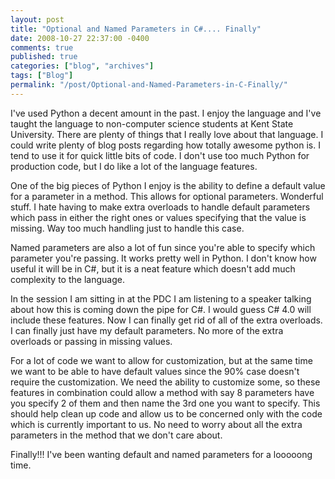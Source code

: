 ```yaml
---
layout: post
title: "Optional and Named Parameters in C#.... Finally"
date: 2008-10-27 22:37:00 -0400
comments: true
published: true
categories: ["blog", "archives"]
tags: ["Blog"]
permalink: "/post/Optional-and-Named-Parameters-in-C-Finally/"
---
```

<!-- more -->



<p>I've used Python a decent amount in the past. I enjoy the language and I've taught the language to non-computer science students at Kent State University. There are plenty of things that I really love about that language. I could write plenty of blog posts regarding how totally awesome python is. I tend to use it for quick little bits of code. I don't use too much Python for production code, but I do like a lot of the language features.</p>
<p>One of the big pieces of Python I enjoy is the ability to define a default value for a parameter in a method. This allows for optional parameters. Wonderful stuff. I hate having to make extra overloads to handle default parameters which pass in either the right ones or values specifying that the value is missing. Way too much handling just to handle this case.</p>
<p>Named parameters are also a lot of fun since you're able to specify which parameter you're passing. It works pretty well in Python. I don't know how useful it will be in C#, but it is a neat feature which doesn't add much complexity to the language.</p>
<p>In the session I am sitting in at the PDC I am listening to a speaker talking about how this is coming down the pipe for C#. I would guess C# 4.0 will include these features. Now I can finally get rid of all of the extra overloads. I can finally just have my default parameters. No more of the extra overloads or passing in missing values.</p>
<p>For a lot of code we want to allow for customization, but at the same time we want to be able to have default values since the 90% case doesn't require the customization. We need the ability to customize some, so these features in combination could allow a method with say 8 parameters have you specify 2 of them and then name the 3rd one you want to specify. This should help clean up code and allow us to be concerned only with the code which is currently important to us. No need to worry about all the extra parameters in the method that we don't care about.</p>
<p>Finally!!! I've been wanting default and named parameters for a looooong time.</p>
